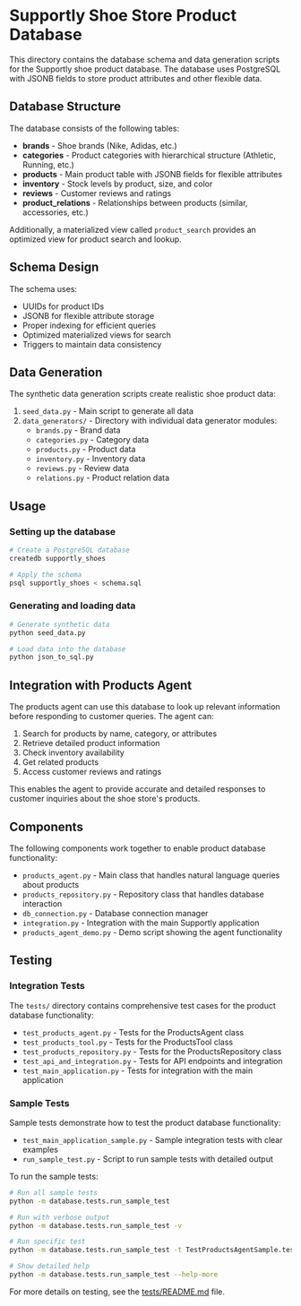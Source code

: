 # Supportly Shoe Store Product Database

This directory contains the database schema and data generation scripts for the Supportly shoe product database. The database uses PostgreSQL with JSONB fields to store product attributes and other flexible data.

## Database Structure

The database consists of the following tables:

- **brands** - Shoe brands (Nike, Adidas, etc.)
- **categories** - Product categories with hierarchical structure (Athletic, Running, etc.)
- **products** - Main product table with JSONB fields for flexible attributes
- **inventory** - Stock levels by product, size, and color
- **reviews** - Customer reviews and ratings
- **product_relations** - Relationships between products (similar, accessories, etc.)

Additionally, a materialized view called `product_search` provides an optimized view for product search and lookup.

## Schema Design

The schema uses:

- UUIDs for product IDs
- JSONB for flexible attribute storage
- Proper indexing for efficient queries
- Optimized materialized views for search
- Triggers to maintain data consistency

## Data Generation

The synthetic data generation scripts create realistic shoe product data:

1. `seed_data.py` - Main script to generate all data
2. `data_generators/` - Directory with individual data generator modules:
   - `brands.py` - Brand data
   - `categories.py` - Category data
   - `products.py` - Product data
   - `inventory.py` - Inventory data
   - `reviews.py` - Review data
   - `relations.py` - Product relation data

## Usage

### Setting up the database

```bash
# Create a PostgreSQL database
createdb supportly_shoes

# Apply the schema
psql supportly_shoes < schema.sql
```

### Generating and loading data

```bash
# Generate synthetic data
python seed_data.py

# Load data into the database
python json_to_sql.py
```

## Integration with Products Agent

The products agent can use this database to look up relevant information before responding to customer queries. The agent can:

1. Search for products by name, category, or attributes
2. Retrieve detailed product information
3. Check inventory availability
4. Get related products
5. Access customer reviews and ratings

This enables the agent to provide accurate and detailed responses to customer inquiries about the shoe store's products.

## Components

The following components work together to enable product database functionality:

- `products_agent.py` - Main class that handles natural language queries about products
- `products_repository.py` - Repository class that handles database interaction
- `db_connection.py` - Database connection manager
- `integration.py` - Integration with the main Supportly application
- `products_agent_demo.py` - Demo script showing the agent functionality

## Testing

### Integration Tests

The `tests/` directory contains comprehensive test cases for the product database functionality:

- `test_products_agent.py` - Tests for the ProductsAgent class
- `test_products_tool.py` - Tests for the ProductsTool class
- `test_products_repository.py` - Tests for the ProductsRepository class
- `test_api_and_integration.py` - Tests for API endpoints and integration
- `test_main_application.py` - Tests for integration with the main application

### Sample Tests

Sample tests demonstrate how to test the product database functionality:

- `test_main_application_sample.py` - Sample integration tests with clear examples
- `run_sample_test.py` - Script to run sample tests with detailed output

To run the sample tests:

```bash
# Run all sample tests
python -m database.tests.run_sample_test

# Run with verbose output
python -m database.tests.run_sample_test -v

# Run specific test
python -m database.tests.run_sample_test -t TestProductsAgentSample.test_search_products

# Show detailed help
python -m database.tests.run_sample_test --help-more
```

For more details on testing, see the [tests/README.md](tests/README.md) file. 